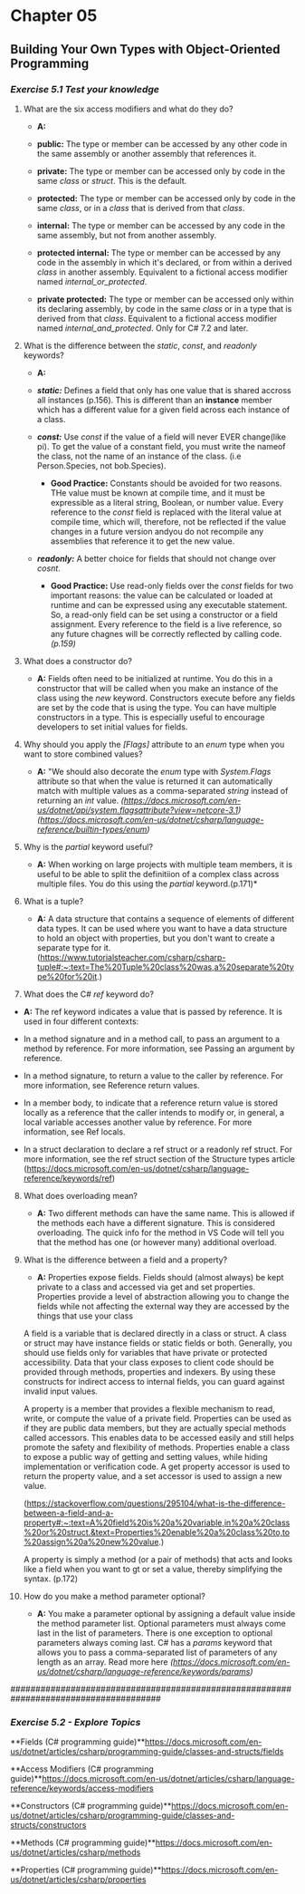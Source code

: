 # Chapter 05
## Building Your Own Types with Object-Oriented Programming

### *Exercise 5.1 Test your knowledge*

1. What are the six access modifiers and what do they do?
    * **A:**

    * **public:** The type or member can be accessed by any other code in the same assembly or another assembly that references it.

    * **private:** The type or member can be accessed only by code in the same *class* or *struct*. This is the default.

    * **protected:** The type or member can be accessed only by code in the same *class*, or in a *class* that is derived from that *class*. 

    * **internal:** The type or member can be accessed by any code in the same assembly, but not from another assembly.

    * **protected internal:** The type or member can be accessed by any code in the assembly in which it's declared, or from within a derived *class* in another assembly. Equivalent to a fictional access modifier named *internal_or_protected*.

    * **private protected:** The type or member can be accessed only within its declaring assembly, by code in the same *class* or in a type that is derived from that *class*. Equivalent to a fictional access modifier named *internal_and_protected*. Only for C# 7.2 and later.

2. What is the difference between the *static*, *const*, and *readonly* keywords?
    * **A:**
    * ***static:*** Defines a field that only has one value that is shared accross all instances (p.156). This is different than an **instance** member which has a different value for a given field across each instance of a class.

    * ***const:*** Use *const* if the value of a field will never EVER change(like pi). To get the value of a constant field, you must write the nameof the class, not the name of an instance of the class. (i.e Person.Species, not bob.Species).
        * **Good Practice:** Constants should be avoided for two reasons. THe value must be known at compile time, and it must be expressible as a literal string, Boolean, or number value. Every reference to the *const* field is replaced with the literal value at compile time, which will, therefore, not be reflected if the value changes in a future version andyou do not recompile any assemblies that reference it to get the new value.

    * ***readonly:*** A better choice for fields that should not change over *cosnt*.
        * **Good Practice:** Use read-only fields over the *const* fields for two important reasons: the value can be calculated or loaded at runtime and can be expressed using any executable statement. So, a read-only field can be set using a constructor or a field assignment. Every reference to the field is a live reference, so any future chagnes will be correctly reflected by calling code. *(p.159)*
        

3. What does a constructor do?
    * **A:** Fields often need to be initialized at runtime. You do this in a constructor that will be called when you make an instance of the class using the *new* keyword. Constructors execute before any fields are set by the code that is using the type. You can have multiple constructors in a type. This is especially useful to encourage developers to set initial values for fields.

4. Why should you apply the *[Flags]* attribute to an *enum* type when you want to store combined values?
    * **A:** "We should also decorate the *enum* type with *System.Flags* attribute so that when the value is returned it can automatically match with multiple values as a comma-separated *string* instead of returning an *int* value.
    *(https://docs.microsoft.com/en-us/dotnet/api/system.flagsattribute?view=netcore-3.1)*
    *(https://docs.microsoft.com/en-us/dotnet/csharp/language-reference/builtin-types/enum)*

5. Why is the *partial* keyword useful?
    * **A:** When working on large projects with multiple team members, it is useful to be able to split the definitiion of a complex class across multiple files. You do this using the *partial* keyword.(p.171)*

6. What is a tuple?
    * **A:** A data structure that contains a sequence of elements of different data types. It can be used where you want to have a data structure to hold an object with properties, but you don't want to create a separate type for it.
    (https://www.tutorialsteacher.com/csharp/csharp-tuple#:~:text=The%20Tuple%20class%20was,a%20separate%20type%20for%20it.)

7. What does the C# *ref* keyword do?
* **A:**
The ref keyword indicates a value that is passed by reference. It is used in four different contexts:

* In a method signature and in a method call, to pass an argument to a method by reference. For more information, see Passing an argument by reference.
* In a method signature, to return a value to the caller by reference. For more information, see Reference return values.
* In a member body, to indicate that a reference return value is stored locally as a reference that the caller intends to modify or, in general, a local variable accesses another value by reference. For more information, see Ref locals.
* In a struct declaration to declare a ref struct or a readonly ref struct. For more information, see the ref struct section of the Structure types article
(https://docs.microsoft.com/en-us/dotnet/csharp/language-reference/keywords/ref)

8. What does overloading mean?
    * **A:** Two different methods can have the same name. This is allowed if the methods each have a different signature. This is considered overloading. The quick info for the method in VS Code will tell you that the  method has one (or however many) additional overload.

9. What is the difference between a field and a property?
    * **A:** Properties expose fields. Fields should (almost always) be kept private to a class and accessed via get and set properties. Properties provide a level of abstraction allowing you to change the fields while not affecting the external way they are accessed by the things that use your class 

    A field is a variable that is declared directly in a class or struct. A class or struct may have instance fields or static fields or both. Generally, you should use fields only for variables that have private or protected accessibility. Data that your class exposes to client code should be provided through methods, properties and indexers. By using these constructs for indirect access to internal fields, you can guard against invalid input values.

    A property is a member that provides a flexible mechanism to read, write, or compute the value of a private field. Properties can be used as if they are public data members, but they are actually special methods called accessors. This enables data to be accessed easily and still helps promote the safety and flexibility of methods. Properties enable a class to expose a public way of getting and setting values, while hiding implementation or verification code. A get property accessor is used to return the property value, and a set accessor is used to assign a new value.

    (https://stackoverflow.com/questions/295104/what-is-the-difference-between-a-field-and-a-property#:~:text=A%20field%20is%20a%20variable,in%20a%20class%20or%20struct.&text=Properties%20enable%20a%20class%20to,to%20assign%20a%20new%20value.)

    A property is simply a method (or a pair of methods) that acts and looks like a field when you want to gt or set a value, thereby simplifying the syntax. (p.172)

10. How do you make a method parameter optional?
    * **A:** You make a parameter optional by assigning a default value inside the method parameter list. Optional parameters must always come last in the list of parameters. There is one exception to optional parameters always coming last. C# has a *params* keyword that allows you to pass a comma-separated list of parameters of any length as an array. Read more here *(https://docs.microsoft.com/en-us/dotnet/csharp/language-reference/keywords/params)*


######################################################################################

### *Exercise 5.2 - Explore Topics*

**Fields (C# programming guide)**https://docs.microsoft.com/en-us/dotnet/articles/csharp/programming-guide/classes-and-structs/fields

**Access Modifiers (C# programming guide)**https://docs.microsoft.com/en-us/dotnet/articles/csharp/language-reference/keywords/access-modifiers

**Constructors (C# programming guide)**https://docs.microsoft.com/en-us/dotnet/articles/csharp/programming-guide/classes-and-structs/constructors

**Methods (C# programming guide)**https://docs.microsoft.com/en-us/dotnet/articles/csharp/methods

**Properties (C# programming guide)**https://docs.microsoft.com/en-us/dotnet/articles/csharp/properties



